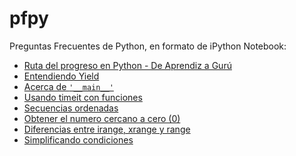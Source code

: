 pfpy
====

Preguntas Frecuentes de Python, en formato de iPython Notebook:

* [Ruta del progreso en Python - De Aprendiz a Gurú][1]
* [Entendiendo Yield][2]
* [Acerca de `'__main__'`][3]
* [Usando timeit con funciones][4]
* [Secuencias ordenadas][5]
* [Obtener el numero cercano a cero (0)][6]
* [Diferencias entre irange, xrange y range][7]
* [Simplificando condiciones][8]

[1]: progreso_en_python.md
[2]: http://nbviewer.ipython.org/urls/raw.github.com/esparta/pfpy/master/entendiendo-yield.ipynb
[3]: http://nbviewer.ipython.org/urls/raw.github.com/esparta/pfpy/master/acerca-de-__main__.ipynb
[4]: http://nbviewer.ipython.org/urls/raw.github.com/esparta/pfpy/master/timeit-funciones.ipynb
[5]: http://nbviewer.ipython.org/github/esparta/pfpy/blob/master/secuencias-ordenadas.ipynb
[6]: http://nbviewer.ipython.org/github/esparta/pfpy/blob/master/cercano_a_cero.ipynb
[7]: http://nbviewer.ipython.org/github/esparta/pfpy/blob/master/diferentes_range.ipynb
[8]: http://nbviewer.ipython.org/github/esparta/pfpy/blob/master/simplificando_condiciones.ipynb
